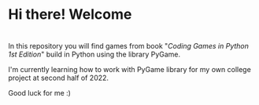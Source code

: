 # **Hi there! Welcome** <h1>

In this repository you will find games from book "*Coding Games in Python 1st Edition*" build in Python using the library PyGame.

I'm currently learning how to work with PyGame library for my own college project at second half of 2022. 

Good luck for me :)
